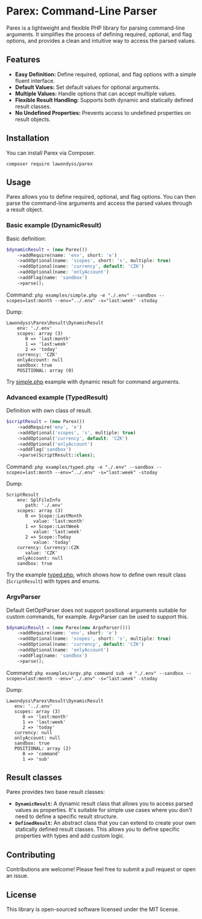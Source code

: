 # Parex: Command-Line Parser

Parex is a lightweight and flexible PHP library for parsing command-line arguments. It simplifies the process of
defining required, optional, and flag options, and provides a clean and intuitive way to access the parsed values.

## Features

* **Easy Definition:** Define required, optional, and flag options with a simple fluent interface.
* **Default Values:** Set default values for optional arguments.
* **Multiple Values:** Handle options that can accept multiple values.
* **Flexible Result Handling:** Supports both dynamic and statically defined result classes.
* **No Undefined Properties:** Prevents access to undefined properties on result objects.

## Installation

You can install Parex via Composer.

```shell
composer require lawondyss/parex
```

## Usage

Parex allows you to define required, optional, and flag options. You can then parse the command-line arguments and
access the parsed values through a result object.

### Basic example (DynamicResult)

Basic definition:

```php
$dynamicResult = (new Parex())
    ->addRequire(name: 'env', short: 'e')
    ->addOptional(name: 'scopes', short: 's', multiple: true)
    ->addOptional(name: 'currency', default: 'CZK')
    ->addOptional(name: 'onlyAccount')
    ->addFlag(name: 'sandbox')
    ->parse();
```
Command: `php examples/simple.php -e "./.env" --sandbox --scopes=last:month --env="../.env" -s="last:week" -stoday`

Dump:
```
Lawondyss\Parex\Result\DynamicResult
    env: './.env'
    scopes: array (3)
       0 => 'last:month'
       1 => 'last:week'
       2 => 'today'
    currency: 'CZK'
    onlyAccount: null
    sandbox: true
    POSITIONAL: array (0)
```

Try [simple.php](./examples/simple.php) example with dynamic result for command arguments.

### Advanced example (TypedResult)

Definition with own class of result.
```php
$scriptResult = (new Parex())
    ->addRequire('env', 'e')
    ->addOptional('scopes', 's', multiple: true)
    ->addOptional('currency', default: 'CZK')
    ->addOptional('onlyAccount')
    ->addFlag('sandbox')
    ->parse(ScriptResult::class);
```
Command: `php examples/typed.php -e "./.env" --sandbox --scopes=last:month --env="../.env" -s="last:week" -stoday`

Dump:
```
ScriptResult
    env: SplFileInfo
       path: './.env'
    scopes: array (3)
       0 => Scope::LastMonth
          value: 'last:month'
       1 => Scope::LastWeek
          value: 'last:week'
       2 => Scope::Today
          value: 'today'
    currency: Currency::CZK
       value: 'CZK'
    onlyAccount: null
    sandbox: true
```

Try the example [typed.php](./examples/typed.php), which shows how to define own result class (`ScriptResult`) with types and enums.

### ArgvParser

Default GetOptParser does not support positional arguments suitable for custom commands, for example.
ArgvParser can be used to support this.
```php
$dynamicResult = (new Parex(new ArgvParser()))
    ->addRequire(name: 'env', short: 'e')
    ->addOptional(name: 'scopes', short: 's', multiple: true)
    ->addOptional(name: 'currency', default: 'CZK')
    ->addOptional(name: 'onlyAccount')
    ->addFlag(name: 'sandbox')
    ->parse();
```
Command: `php examples/argv.php command sub -e "./.env" --sandbox --scopes=last:month --env="../.env" -s="last:week" -stoday`

Dump: 
```
Lawondyss\Parex\Result\DynamicResult
   env: '../.env'
   scopes: array (3)
      0 => 'last:month'
      1 => 'last:week'
      2 => 'today'
   currency: null
   onlyAccount: null
   sandbox: true
   POSITIONAL: array (2)
      0 => 'command'
      1 => 'sub'
```

## Result classes

Parex provides two base result classes:

* **`DynamicResult`:** A dynamic result class that allows you to access parsed values as properties. It's suitable for
  simple use cases where you don't need to define a specific result structure.
* **`DefinedResult`:** An abstract class that you can extend to create your own statically defined result classes. This
  allows you to define specific properties with types and add custom logic.

## Contributing

Contributions are welcome! Please feel free to submit a pull request or open an issue.

## License

This library is open-sourced software licensed under the MIT license.

